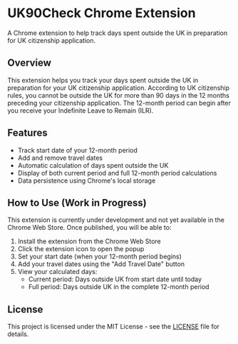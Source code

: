 # UK90Check Chrome Extension

A Chrome extension to help track days spent outside the UK in preparation for UK citizenship application.

## Overview

This extension helps you track your days spent outside the UK in preparation for your UK citizenship application. According to UK citizenship rules, you cannot be outside the UK for more than 90 days in the 12 months preceding your citizenship application. The 12-month period can begin after you receive your Indefinite Leave to Remain (ILR).

## Features

- Track start date of your 12-month period
- Add and remove travel dates
- Automatic calculation of days spent outside the UK
- Display of both current period and full 12-month period calculations
- Data persistence using Chrome's local storage

## How to Use (Work in Progress)

This extension is currently under development and not yet available in the Chrome Web Store. Once published, you will be able to:

1. Install the extension from the Chrome Web Store
2. Click the extension icon to open the popup
3. Set your start date (when your 12-month period begins)
4. Add your travel dates using the "Add Travel Date" button
5. View your calculated days:
   - Current period: Days outside UK from start date until today
   - Full period: Days outside UK in the complete 12-month period

## License

This project is licensed under the MIT License - see the [LICENSE](LICENSE) file for details.

